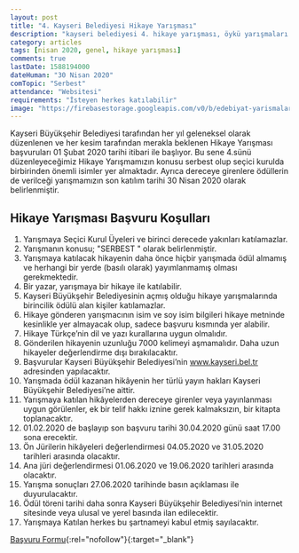 ```yaml
---
layout: post
title: "4. Kayseri Belediyesi Hikaye Yarışması"
description: "kayseri belediyesi 4. hikaye yarışması, öykü yarışmaları 2020"
category: articles
tags: [nisan 2020, genel, hikaye yarışması]
comments: true
lastDate: 1588194000
dateHuman: "30 Nisan 2020"
comTopic: "Serbest"
attendance: "Websitesi"
requirements: "İsteyen herkes katılabilir"
image: "https://firebasestorage.googleapis.com/v0/b/edebiyat-yarismalari.appspot.com/o/4-kayseri-hikaye-yarismasi-2020.jpg?alt=media&token=71c3c5c2-734c-4146-9d33-1155f23b6b45"
---
```


Kayseri Büyükşehir Belediyesi tarafından her yıl geleneksel olarak düzenlenen ve her kesim tarafından merakla beklenen Hikaye Yarışması başvuruları 01 Şubat 2020 tarihi itibari ile başlıyor. Bu sene 4.sünü düzenleyeceğimiz Hikaye Yarışmamızın konusu serbest olup seçici kurulda birbirinden önemli isimler yer almaktadır. Ayrıca dereceye girenlere ödüllerin de verilceği yarışmamızın son katılım tarihi 30 Nisan 2020 olarak belirlenmiştir.  

## Hikaye Yarışması Başvuru Koşulları
1. Yarışmaya Seçici Kurul Üyeleri ve birinci derecede yakınları katılamazlar.
2. Yarışmanın konusu; "SERBEST " olarak belirlenmiştir.
3. Yarışmaya katılacak hikayenin daha önce hiçbir yarışmada ödül almamış ve herhangi bir yerde (basılı olarak) yayımlanmamış olması gerekmektedir.
4. Bir yazar, yarışmaya bir hikaye ile katılabilir.
5. Kayseri Büyükşehir Belediyesinin açmış olduğu hikaye yarışmalarında birincilik ödülü alan kişiler katılamazlar.
6. Hikaye gönderen yarışmacının isim ve soy isim bilgileri hikaye metninde kesinlikle yer almayacak olup, sadece başvuru kısmında yer alabilir.
7. Hikaye Türkçe’nin dil ve yazı kurallarına uygun olmalıdır.
8. Gönderilen hikayenin uzunluğu 7000 kelimeyi aşmamalıdır. Daha uzun hikayeler değerlendirme dışı bırakılacaktır.
9. Başvurular Kayseri Büyükşehir Belediyesi’nin www.kayseri.bel.tr adresinden yapılacaktır.
10. Yarışmada ödül kazanan hikâyenin her türlü yayın hakları Kayseri Büyükşehir Belediyesi’ne aittir.
11. Yarışmaya katılan hikâyelerden dereceye girenler veya yayınlanması uygun görülenler, ek bir telif hakkı iznine gerek kalmaksızın, bir kitapta toplanacaktır.
12. 01.02.2020 de başlayıp son başvuru tarihi 30.04.2020 günü saat 17.00 sona erecektir.
13. Ön Jürilerin hikâyeleri değerlendirmesi 04.05.2020 ve 31.05.2020 tarihleri arasında olacaktır.
14. Ana jüri değerlendirmesi 01.06.2020 ve 19.06.2020 tarihleri arasında olacaktır.
15. Yarışma sonuçları 27.06.2020 tarihinde basın açıklaması ile duyurulacaktır.
16. Ödül töreni tarihi daha sonra Kayseri Büyükşehir Belediyesi’nin internet sitesinde veya ulusal ve yerel basında ilan edilecektir.
17. Yarışmaya Katılan herkes bu şartnameyi kabul etmiş sayılacaktır.

[Başvuru Formu](http://portal.kayseri.bel.tr/birim/kultursosyal/yarisma.aspx?utm_source=edebiyatyarismalari.com&utm_medium=affiliate&utm_campaign=cpc){:rel="nofollow"}{:target="_blank"}

